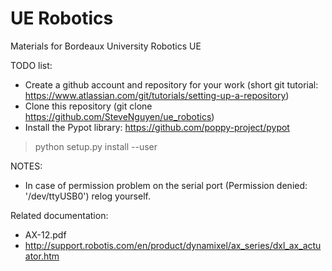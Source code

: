 # UE Robotics
Materials for Bordeaux University Robotics UE

TODO list:

- Create a github account and repository for your work (short git tutorial: https://www.atlassian.com/git/tutorials/setting-up-a-repository)
- Clone this repository (git clone https://github.com/SteveNguyen/ue_robotics)
- Install the Pypot library: https://github.com/poppy-project/pypot

> python setup.py install --user


NOTES:
- In case of permission problem on the serial port (Permission denied:
'/dev/ttyUSB0') relog yourself.


Related documentation:

- AX-12.pdf
- http://support.robotis.com/en/product/dynamixel/ax_series/dxl_ax_actuator.htm
